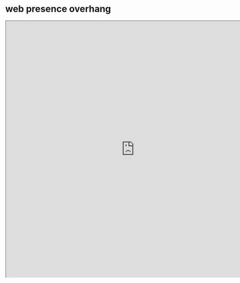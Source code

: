# web presence overhang
<iframe src="https://openprocessing.org/sketch/2238511/embed/?plusEmbedHash=8a82dda3&userID=273358&plusEmbedTitle=true&show=sketch" width="800" height="800"></iframe>
